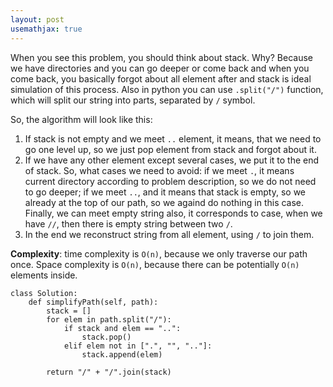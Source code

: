 ```yaml
---
layout: post
usemathjax: true
---
```


When you see this problem, you should think about stack. Why? Because we have directories and you can go deeper or come back and when you come back, you basically forgot about all element after and stack is ideal simulation of this process. Also in python you can use `.split("/")` function, which will split our string into parts, separated by `/` symbol.

So, the algorithm will look like this:
1. If stack is not empty and we meet `..` element, it means, that we need to go one level up, so we just pop element from stack and forgot about it.
2. If we have any other element except several cases, we put it to the end of stack. So, what cases we need to avoid: if we meet `.`, it means current directory according to problem description, so we do not need to go deeper; if we meet `..`, and it means that stack is empty, so we already at the top of our path, so we againd do nothing in this case. Finally, we can meet empty string also, it corresponds to case, when we have `//`, then there is empty string between two `/`.
3. In the end we reconstruct string from all element, using `/` to join them.

**Complexity**: time complexity is `O(n)`, because we only traverse our path once. Space complexity is `O(n)`, because there can be potentially `O(n)` elements inside.

```
class Solution:
    def simplifyPath(self, path):
        stack = []
        for elem in path.split("/"):
            if stack and elem == "..":
                stack.pop()
            elif elem not in [".", "", ".."]:
                stack.append(elem)
                
        return "/" + "/".join(stack)
```